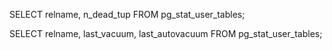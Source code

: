 SELECT relname, n_dead_tup FROM pg_stat_user_tables;

SELECT relname, last_vacuum, last_autovacuum FROM pg_stat_user_tables;